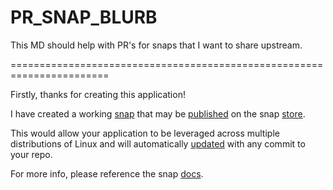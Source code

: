 # PR_SNAP_BLURB
This MD should help with PR's for snaps that I want to share upstream.

=======================================================================

Firstly, thanks for creating this application! 

I have created a working [snap](https://snapcraft.io/about) that may be [published](https://snapcraft.io/about/publicise) on the snap [store](https://snapcraft.io/store). 

This would allow your application to be leveraged across multiple distributions of Linux and will automatically [updated](https://snapcraft.io/about/release) with any commit to your repo. 

For more info, please reference the snap [docs](https://snapcraft.io/docs). 
